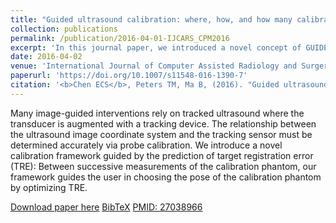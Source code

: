 ```yaml
---
title: "Guided ultrasound calibration: where, how, and how many calibration fiducials"
collection: publications
permalink: /publication/2016-04-01-IJCARS_CPM2016
excerpt: 'In this journal paper, we introduced a novel concept of GUIDED ultrasound calibration where the acquisition of ultrasound calibration fiducial is guided by a target registration error (TRE) model. This work was presented at IPCAI 2016.'
date: 2016-04-02
venue: 'International Journal of Computer Assisted Radiology and Surgery'
paperurl: 'https://doi.org/10.1007/s11548-016-1390-7'
citation: '<b>Chen ECS</b>, Peters TM, Ma B, (2016). "Guided ultrasound calibration: where, how, and how many calibration fiducials"; in <i>International Journal of Computer Assisted Radiology and Surgery</i>, 11(6), pp. 889-898.'
---
```


Many image-guided interventions rely on tracked ultrasound where the transducer is augmented with a tracking device. The relationship between the ultrasound image coordinate system and the tracking sensor must be determined accurately via probe calibration. We introduce a novel calibration framework guided by the prediction of target registration error (TRE): Between successive measurements of the calibration phantom, our framework guides the user in choosing the pose of the calibration phantom by optimizing TRE.

[Download paper here](https://doi.org/10.1007/s11548-016-1390-7) [BibTeX](./../files/bibtex/CPM2016.bib) [PMID: 27038966](https://pubmed.ncbi.nlm.nih.gov/27038966/)